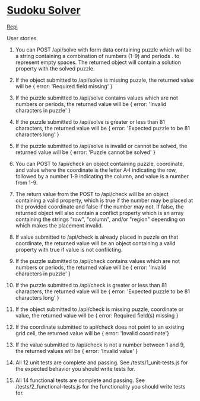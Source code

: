 # [Sudoku Solver](https://www.freecodecamp.org/learn/quality-assurance/quality-assurance-projects/sudoku-solver)

[Repl](https://project-sudoku-solver.jainaayush01.repl.co/)

User stories
1. You can POST /api/solve with form data containing puzzle which will be a string containing a combination of numbers (1-9) and periods . to represent empty spaces. The returned object will contain a solution property with the solved puzzle.

2. If the object submitted to /api/solve is missing puzzle, the returned value will be { error: 'Required field missing' }

3. If the puzzle submitted to /api/solve contains values which are not numbers or periods, the returned value will be { error: 'Invalid characters in puzzle' }

4. If the puzzle submitted to /api/solve is greater or less than 81 characters, the returned value will be { error: 'Expected puzzle to be 81 characters long' }

5. If the puzzle submitted to /api/solve is invalid or cannot be solved, the returned value will be { error: 'Puzzle cannot be solved' }

6. You can POST to /api/check an object containing puzzle, coordinate, and value where the coordinate is the letter A-I indicating the row, followed by a number 1-9 indicating the column, and value is a number from 1-9.

7. The return value from the POST to /api/check will be an object containing a valid property, which is true if the number may be placed at the provided coordinate and false if the number may not. If false, the returned object will also contain a conflict property which is an array containing the strings "row", "column", and/or "region" depending on which makes the placement invalid.

8. If value submitted to /api/check is already placed in puzzle on that coordinate, the returned value will be an object containing a valid property with true if value is not conflicting.

9. If the puzzle submitted to /api/check contains values which are not numbers or periods, the returned value will be { error: 'Invalid characters in puzzle' }

10. If the puzzle submitted to /api/check is greater or less than 81 characters, the returned value will be { error: 'Expected puzzle to be 81 characters long' }

11. If the object submitted to /api/check is missing puzzle, coordinate or value, the returned value will be { error: Required field(s) missing }

12. If the coordinate submitted to api/check does not point to an existing grid cell, the returned value will be { error: 'Invalid coordinate'}

13. If the value submitted to /api/check is not a number between 1 and 9, the returned values will be { error: 'Invalid value' }

14. All 12 unit tests are complete and passing. See /tests/1_unit-tests.js for the expected behavior you should write tests for.

15. All 14 functional tests are complete and passing. See /tests/2_functional-tests.js for the functionality you should write tests for.
